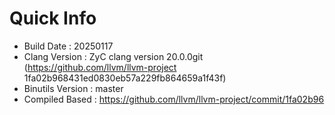 # Quick Info
* Build Date : 20250117
* Clang Version : ZyC clang version 20.0.0git (https://github.com/llvm/llvm-project 1fa02b968431ed0830eb57a229fb864659a1f43f)
* Binutils Version : master
* Compiled Based : https://github.com/llvm/llvm-project/commit/1fa02b96

